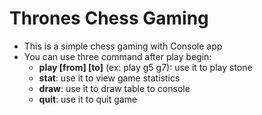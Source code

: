 # Thrones Chess Gaming

* This is a simple chess gaming with Console app
* You can use three command after play begin:
  - **play [from] [to]** (ex: play g5 g7): use it to play stone
  - **stat**: use it to view game statistics
  - **draw**: use it to draw table to console
  - **quit**: use it to quit game
